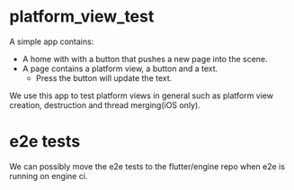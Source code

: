 # platform_view_test

A simple app contains:

* A home with with a button that pushes a new page into the scene.
* A page contains a platform view, a button and a text.
    * Press the button will update the text.

We use this app to test platform views in general such as platform view creation, destruction and thread merging(iOS only).

# e2e tests

We can possibly move the e2e tests to the flutter/engine repo when e2e is running on engine ci.